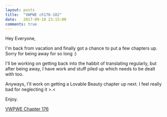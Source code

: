 ```yaml
---
layout: posts
title:  "VWPWE ch176-182"
date:   2017-09-10 23:15:00
comments: true
---
```


Hey Everyone,

I'm back from vacation and finally got a chance to put a few chapters up. Sorry for being away for so long :)

I'll be working on getting back into the habbit of translating regularly, but after being away, I have work and stuff piled up which needs to be dealt with too.

Anyways, I'll work on getting a Lovable Beauty chapter up next. I feel really bad for neglecting it >.<

Enjoy.

[VWPWE Chapter 176][vwpwe0176]

[vwpwe0176]: {{site.url}}/translations/vwpwe/0176
